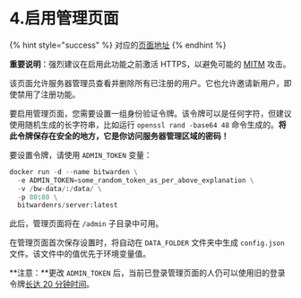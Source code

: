 # 4.启用管理页面

{% hint style="success" %}
对应的[页面地址](https://github.com/dani-garcia/bitwarden_rs/wiki/Enabling-admin-page)
{% endhint %}

**重要说明**：强烈建议在启用此功能之前激活 HTTPS，以避免可能的 [MITM](https://zh.wikipedia.org/wiki/%E4%B8%AD%E9%97%B4%E4%BA%BA%E6%94%BB%E5%87%BB) 攻击。

该页面允许服务器管理员查看并删除所有已注册的用户。它也允许邀请新用户，即使禁用了注册功能。

要启用管理页面，您需要设置一组身份验证令牌。该令牌可以是任何字符，但建议使用随机生成的长字符串，比如运行 `openssl rand -base64 48` 命令生成的。**将此令牌保存在安全的地方，它是你访问服务器管理区域的密码！**

要设置令牌，请使用 `ADMIN_TOKEN` 变量：

```python
docker run -d --name bitwarden \
  -e ADMIN_TOKEN=some_random_token_as_per_above_explanation \
  -v /bw-data/:/data/ \
  -p 80:80 \
  bitwardenrs/server:latest
```

此后，管理页面将在 `/admin` 子目录中可用。

在管理页面首次保存设置时，将自动在 `DATA_FOLDER` 文件夹中生成 `config.json` 文件。该文件中的值优先于环境变量值。

**注意：**更改 `ADMIN_TOKEN` 后，当前已登录管理页面的人仍可以使用旧的登录令牌[长达 20 分钟时间](https://github.com/dani-garcia/bitwarden_rs/blob/master/src/api/admin.rs#L87)。

